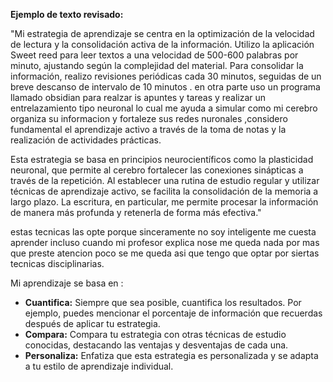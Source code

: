 
	

**Ejemplo de texto revisado:**

"Mi estrategia de aprendizaje se centra en la optimización de la velocidad de lectura y la consolidación activa de la información. Utilizo la aplicación Sweet reed para leer textos a una velocidad de 500-600 palabras por minuto, ajustando según la complejidad del material. Para consolidar la información, realizo revisiones periódicas cada 30 minutos, seguidas de un breve descanso de intervalo de 10 minutos . en otra parte uso un programa llamado obsidian para realzar is apuntes y tareas  y realizar un entrelazamiento tipo neuronal lo cual me ayuda a simular como mi cerebro organiza su informacion y fortaleze sus redes nuronales ,considero fundamental el aprendizaje activo a través de la toma de notas y la realización de actividades prácticas.

Esta estrategia se basa en principios neurocientíficos como la plasticidad neuronal, que permite al cerebro fortalecer las conexiones sinápticas a través de la repetición. Al establecer una rutina de estudio regular y utilizar técnicas de aprendizaje activo, se facilita la consolidación de la memoria a largo plazo. La escritura, en particular, me permite procesar la información de manera más profunda y retenerla de forma más efectiva."

estas tecnicas las opte porque sinceramente no soy inteligente me cuesta aprender incluso cuando mi profesor explica nose me queda nada por mas que preste atencion poco se me queda asi que tengo que optar por siertas tecnicas disciplinarias.

Mi aprendizaje se basa en :
- **Cuantifica:** Siempre que sea posible, cuantifica los resultados. Por ejemplo, puedes mencionar el porcentaje de información que recuerdas después de aplicar tu estrategia.
- **Compara:** Compara tu estrategia con otras técnicas de estudio conocidas, destacando las ventajas y desventajas de cada una.
- **Personaliza:** Enfatiza que esta estrategia es personalizada y se adapta a tu estilo de aprendizaje individual.

